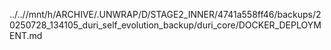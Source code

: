 ../..//mnt/h/ARCHIVE/.UNWRAP/D/STAGE2_INNER/4741a558ff46/backups/20250728_134105_duri_self_evolution_backup/duri_core/DOCKER_DEPLOYMENT.md
